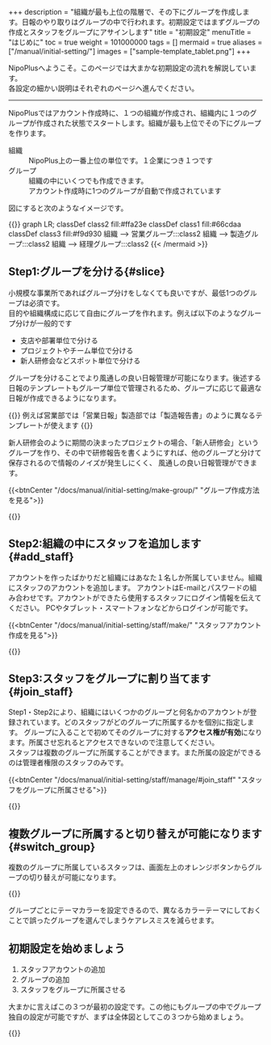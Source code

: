 +++
description = "組織が最も上位の階層で、その下にグループを作成します。日報のやり取りはグループの中で行われます。初期設定ではまずグループの作成とスタッフをグループにアサインします"
title = "初期設定"
menuTitle = "はじめに"
toc = true
weight = 101000000
tags = []
mermaid = true
aliases = ["/manual/initial-setting/"]
images = ["sample-template_tablet.png"]
+++

NipoPlusへようこそ。このページでは大まかな初期設定の流れを解説しています。  
各設定の細かい説明はそれぞれのページへ進んでください。

---

NipoPlusではアカウント作成時に、１つの組織が作成され、組織内に１つのグループが作成された状態でスタートします。組織が最も上位でその下にグループを作ります。

<dl class="basic">
<dt>組織</dt>
<dd>NipoPlus上の一番上位の単位です。１企業につき１つです</dd>
<dt>グループ</dt>
<dd>組織の中にいくつでも作成できます。<br>アカウント作成時に1つのグループが自動で作成されています</dd>
</dl>

図にすると次のようなイメージです。

{{<mermaid align="center">}}
graph LR;
  classDef class2 fill:#ffa23e
  classDef class1 fill:#66cdaa
  classDef class3 fill:#f9d930
  組織 --> 営業グループ:::class2
  組織 --> 製造グループ:::class2
  組織 --> 経理グループ:::class2
{{< /mermaid >}}

## Step1:グループを分ける{#slice}

小規模な事業所であればグループ分けをしなくても良いですが、最低1つのグループは必須です。  
目的や組織構成に応じて自由にグループを作れます。例えば以下のようなグループ分けが一般的です

- 支店や部署単位で分ける
- プロジェクトやチーム単位で分ける
- 新人研修会などスポット単位で分ける

グループを分けることでより風通しの良い日報管理が可能になります。後述する日報のテンプレートもグループ単位で管理されるため、グループに応じて最適な日報が作成できるようになります。

{{<info>}}
例えば営業部では「営業日報」製造部では「製造報告書」のように異なるテンプレートが使えます
{{</info>}}

新人研修会のように期間の決まったプロジェクトの場合、「新人研修会」というグループを作り、その中で研修報告を書くようにすれば、他のグループと分けて保存されるので情報のノイズが発生しにくく、
風通しの良い日報管理ができます。


{{<btnCenter "/docs/manual/initial-setting/make-group/" "グループ作成方法を見る">}}

{{<nextArrow>}}


## Step2:組織の中にスタッフを追加します{#add_staff}

アカウントを作ったばかりだと組織にはあなた１名しか所属していません。組織にスタッフのアカウントを追加します。
アカウントはE-mailとパスワードの組み合わせです。アカウントができたら使用するスタッフにログイン情報を伝えてください。
PCやタブレット・スマートフォンなどからログインが可能です。

{{<btnCenter "/docs/manual/initial-setting/staff/make/" "スタッフアカウント作成を見る">}}

{{<nextArrow>}}

## Step3:スタッフをグループに割り当てます{#join_staff}

Step1・Step2により、組織にはいくつかのグループと何名かのアカウントが登録されています。どのスタッフがどのグループに所属するかを個別に指定します。
グループに入ることで初めてそのグループに対する**アクセス権が有効**になります。所属させ忘れるとアクセスできないので注意してください。  
スタッフは複数のグループに所属することができます。また所属の設定ができるのは管理者権限のスタッフのみです。

{{<btnCenter "/docs/manual/initial-setting/staff/manage/#join_staff" "スタッフをグループに所属させる">}}

{{<nextArrow>}}

## 複数グループに所属すると切り替えが可能になります{#switch_group}

複数のグループに所属しているスタッフは、画面左上のオレンジボタンからグループの切り替えが可能になります。


{{<icatch filename="switch" msg="グループの切替は 画面左上から操作" title="作業グループの切り替え" fontsize="30px" alice="ok">}}

グループごとにテーマカラーを設定できるので、異なるカラーテーマにしておくことで誤ったグループを選んでしまうケアレスミスを減らせます。

## 初期設定を始めましょう

1. スタッフアカウントの追加
1. グループの追加
1. スタッフをグループに所属させる

大まかに言えばこの３つが最初の設定です。この他にもグループの中でグループ独自の設定が可能ですが、まずは全体図としてこの３つから始めましょう。

{{<nextBlog>}}
